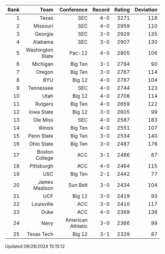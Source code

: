| Rank  | Team                 | Conference           | Record   | Rating | Deviation |
| ---:  | ---:                 | ---:                 | ---:     | ---:   | ---:      |
| 1     | Texas                | SEC                  | 4-0      | 3271   | 118       |
| 2     | Missouri             | SEC                  | 4-0      | 2959   | 110       |
| 3     | Georgia              | SEC                  | 3-0      | 2929   | 135       |
| 4     | Alabama              | SEC                  | 3-0      | 2907   | 130       |
| 5     | Washington State     | Pac-12               | 4-0      | 2805   | 106       |
| 6     | Michigan             | Big Ten              | 3-1      | 2794   | 90        |
| 7     | Oregon               | Big Ten              | 3-0      | 2767   | 114       |
| 8     | BYU                  | Big 12               | 4-0      | 2767   | 104       |
| 9     | Tennessee            | SEC                  | 4-0      | 2744   | 123       |
| 10    | Utah                 | Big 12               | 4-0      | 2708   | 114       |
| 11    | Rutgers              | Big Ten              | 4-0      | 2659   | 122       |
| 12    | Iowa State           | Big 12               | 3-0      | 2605   | 99        |
| 13    | Ole Miss             | SEC                  | 4-0      | 2587   | 183       |
| 14    | Illinois             | Big Ten              | 4-0      | 2551   | 107       |
| 15    | Penn State           | Big Ten              | 3-0      | 2534   | 140       |
| 16    | Ohio State           | Big Ten              | 3-0      | 2487   | 176       |
| 17    | Boston College       | ACC                  | 3-1      | 2486   | 87        |
| 18    | Pittsburgh           | ACC                  | 4-0      | 2464   | 115       |
| 19    | USC                  | Big Ten              | 2-1      | 2442   | 77        |
| 20    | James Madison        | Sun Belt             | 3-0      | 2434   | 104       |
| 21    | UCF                  | Big 12               | 3-0      | 2419   | 93        |
| 22    | Louisville           | ACC                  | 3-0      | 2410   | 117       |
| 23    | Duke                 | ACC                  | 4-0      | 2369   | 136       |
| 24    | Navy                 | American Athletic    | 3-0      | 2366   | 99        |
| 25    | Texas Tech           | Big 12               | 3-1      | 2329   | 87        |

Updated 09/28/2024 15:15:12
